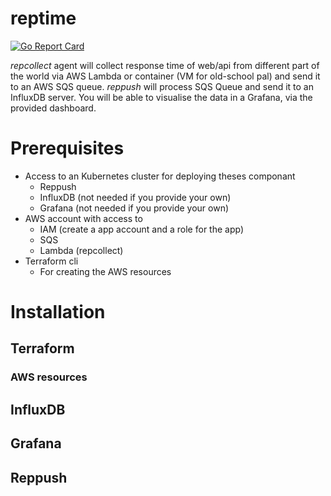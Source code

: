 # reptime
[![Go Report Card](https://goreportcard.com/badge/github.com/laghoule/reptime)](https://goreportcard.com/report/github.com/laghoule/reptime)

*repcollect* agent will collect response time of web/api from different part of the world via AWS Lambda or container (VM for old-school pal) and send it to an AWS SQS queue. *reppush* will process SQS Queue and send it to an InfluxDB server. You will be able to visualise the data in a Grafana, via the provided dashboard.

# Prerequisites
* Access to an Kubernetes cluster for deploying theses componant
  * Reppush
  * InfluxDB (not needed if you provide your own)
  * Grafana (not needed if you provide your own)
* AWS account with access to
  * IAM (create a app account and a role for the app)
  * SQS
  * Lambda (repcollect)
* Terraform cli
  * For creating the AWS resources

# Installation
## Terraform
### AWS resources
## InfluxDB
## Grafana
## Reppush
